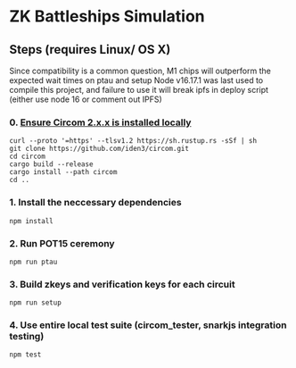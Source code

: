 # ZK Battleships Simulation

## Steps (requires Linux/ OS X)
Since compatibility is a common question, M1 chips will outperform the expected wait times on ptau and setup
Node v16.17.1 was last used to compile this project, and failure to use it will break ipfs in deploy script (either use node 16 or comment out IPFS)

### 0. [Ensure Circom 2.x.x is installed locally](https://github.com/iden3/circom/blob/master/mkdocs/docs/getting-started/installation.md)
```
curl --proto '=https' --tlsv1.2 https://sh.rustup.rs -sSf | sh
git clone https://github.com/iden3/circom.git
cd circom
cargo build --release
cargo install --path circom
cd ..
```
### 1. Install the neccessary dependencies
```
npm install
```
### 2. Run POT15 ceremony 
```
npm run ptau
```
### 3. Build zkeys and verification keys for each circuit
```
npm run setup
```

### 4. Use entire local test suite (circom_tester, snarkjs integration testing)
```
npm test
```
